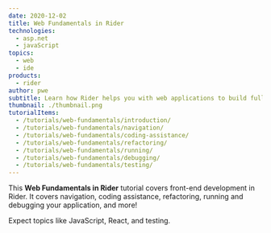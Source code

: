 ```yaml
---
date: 2020-12-02
title: Web Fundamentals in Rider
technologies:
  - asp.net
  - javaScript
topics:
  - web
  - ide
products:
  - rider
author: pwe
subtitle: Learn how Rider helps you with web applications to build full-stack apps with ease.
thumbnail: ./thumbnail.png
tutorialItems:
  - /tutorials/web-fundamentals/introduction/
  - /tutorials/web-fundamentals/navigation/
  - /tutorials/web-fundamentals/coding-assistance/
  - /tutorials/web-fundamentals/refactoring/
  - /tutorials/web-fundamentals/running/
  - /tutorials/web-fundamentals/debugging/
  - /tutorials/web-fundamentals/testing/
---
```


This **Web Fundamentals in Rider** tutorial covers front-end development in Rider. It covers navigation, coding assistance, refactoring, running and debugging your application, and more!

Expect topics like JavaScript, React, and testing.